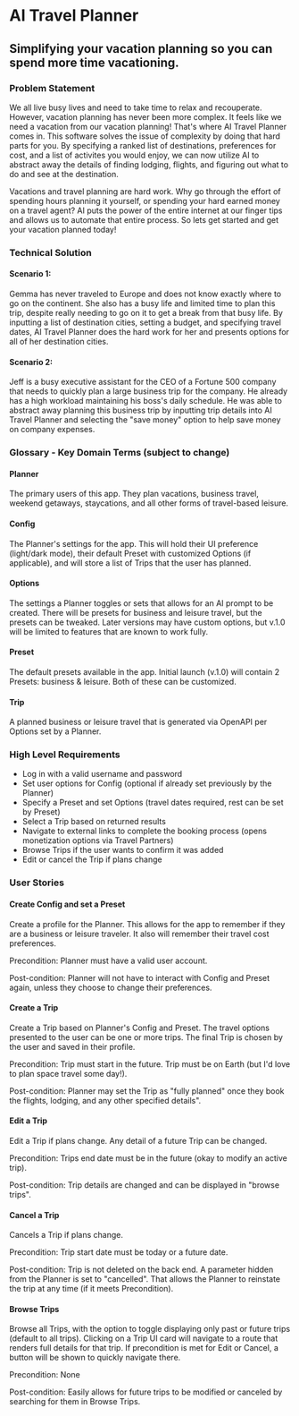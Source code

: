 # AI Travel Planner
## Simplifying your vacation planning so you can spend more time vacationing.

### Problem Statement
We all live busy lives and need to take time to relax and recouperate.  However, vacation planning has never been more complex.  It feels like we need a vacation from our vacation planning!  That's where AI Travel Planner comes in.  This software solves the issue of complexity by doing that hard parts for you.  By specifying a ranked list of destinations, preferences for cost, and a list of activites you would enjoy, we can now utilize AI to abstract away the details of finding lodging, flights, and figuring out what to do and see at the destination.

Vacations and travel planning are hard work.  Why go through the effort of spending hours planning it yourself, or spending your hard earned money on a travel agent?  AI puts the power of the entire internet at our finger tips and allows us to automate that entire process.  So lets get started and get your vacation planned today!


### Technical Solution

#### Scenario 1:
Gemma has never traveled to Europe and does not know exactly where to go on the continent.  She also has a busy life and limited time to plan this trip, despite really needing to go on it to get a break from that busy life.  By inputting a list of destination cities, setting a budget, and specifying travel dates, AI Travel Planner does the hard work for her and presents options for all of her destination cities.

#### Scenario 2:
Jeff is a busy executive assistant for the CEO of a Fortune 500 company that needs to quickly plan a large business trip for the company.  He already has a high workload maintaining his boss's daily schedule.  He was able to abstract away planning this business trip by inputting trip details into AI Travel Planner and selecting the "save money" option to help save money on company expenses.

### Glossary - Key Domain Terms (subject to change)
#### Planner
The primary users of this app.  They plan vacations, business travel, weekend getaways, staycations, and all other forms of travel-based leisure.

#### Config
The Planner's settings for the app.  This will hold their UI preference (light/dark mode), their default Preset with customized Options (if applicable), and will store a list of Trips that the user has planned.

#### Options
The settings a Planner toggles or sets that allows for an AI prompt to be created.  There will be presets for business and leisure travel, but the presets can be tweaked.  Later versions may have custom options, but v.1.0 will be limited to features that are known to work fully.

#### Preset
The default presets available in the app.  Initial launch (v.1.0) will contain 2 Presets: business & leisure. Both of these can be customized.

#### Trip
A planned business or leisure travel that is generated via OpenAPI per Options set by a Planner.


### High Level Requirements
* Log in with a valid username and password
* Set user options for Config (optional if already set previously by the Planner)
* Specify a Preset and set Options (travel dates required, rest can be set by Preset)
* Select a Trip based on returned results
* Navigate to external links to complete the booking process (opens monetization options via Travel Partners)
* Browse Trips if the user wants to confirm it was added
* Edit or cancel the Trip if plans change

### User Stories

#### Create Config and set a Preset

Create a profile for the Planner.  This allows for the app to remember if they are a business or leisure traveler.  It also will remember their travel cost preferences.

Precondition:  Planner must have a valid user account.

Post-condition:  Planner will not have to interact with Config and Preset again, unless they choose to change their preferences.

#### Create a Trip

Create a Trip based on Planner's Config and Preset.  The travel options presented to the user can be one or more trips.  The final Trip is chosen by the user and saved in their profile.

Precondition:  Trip must start in the future.  Trip must be on Earth (but I'd love to plan space travel some day!).

Post-condition:  Planner may set the Trip as "fully planned" once they book the flights, lodging, and any other specified details".

#### Edit a Trip

Edit a Trip if plans change.  Any detail of a future Trip can be changed.

Precondition:  Trips end date must be in the future (okay to modify an active trip).

Post-condition:  Trip details are changed and can be displayed in "browse trips".

#### Cancel a Trip

Cancels a Trip if plans change.

Precondition:  Trip start date must be today or a future date.

Post-condition:  Trip is not deleted on the back end.  A parameter hidden from the Planner is set to "cancelled".  That allows the Planner to reinstate the trip at any time (if it meets Precondition).

#### Browse Trips

Browse all Trips, with the option to toggle displaying only past or future trips (default to all trips).  Clicking on a Trip UI card will navigate to a route that renders full details for that trip.  If precondition is met for Edit or Cancel, a button will be shown to quickly navigate there.

Precondition: None

Post-condition:  Easily allows for future trips to be modified or canceled by searching for them in Browse Trips.

